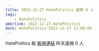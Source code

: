 ```yaml
---
title: 2022-12-27-HatePolitics 違規 0 人
tags:
    - HatePolitics
abbrlink: 2022-12-27-HatePolitics
date: HatePolitics-2022-12-27 12:00:00
---
```

HatePolitics 板 [板規連結](https://www.ptt.cc/bbs/HatePolitics/M.1617115262.A.D60.html)
昨天違規 0 人
